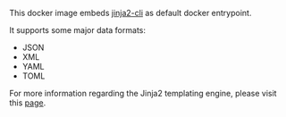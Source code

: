 This docker image embeds [jinja2-cli](https://github.com/mattrobenolt/jinja2-cli) as default docker entrypoint.

It supports some major data formats:
- JSON
- XML
- YAML
- TOML

For more information regarding the Jinja2 templating engine, please visit this [page](https://jinja.palletsprojects.com/en/2.11.x/). 
